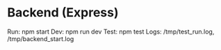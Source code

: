 # Backend (Express)

Run: npm start
Dev: npm run dev
Test: npm test
Logs: /tmp/test_run.log, /tmp/backend_start.log
